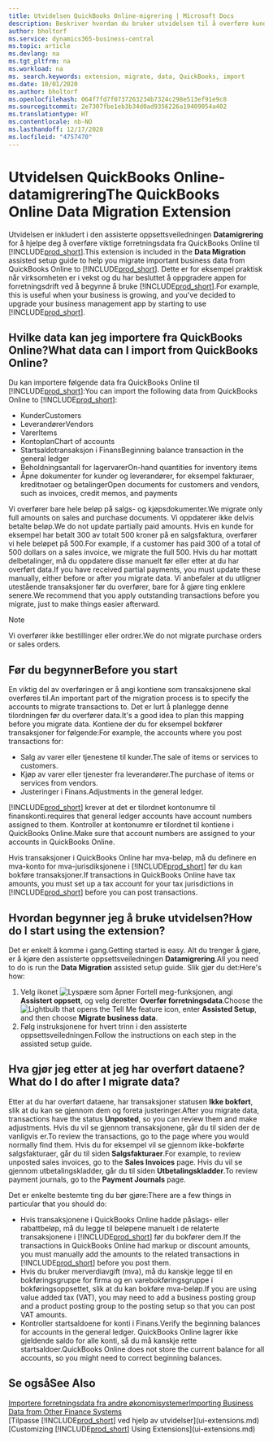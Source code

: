 ```yaml
---
title: Utvidelsen QuickBooks Online-migrering | Microsoft Docs
description: Beskriver hvordan du bruker utvidelsen til å overføre kunder, leverandører, varer og konti fra QuickBooks Online til Business Central.
author: bholtorf
ms.service: dynamics365-business-central
ms.topic: article
ms.devlang: na
ms.tgt_pltfrm: na
ms.workload: na
ms. search.keywords: extension, migrate, data, QuickBooks, import
ms.date: 10/01/2020
ms.author: bholtorf
ms.openlocfilehash: 064f7fd7f0737263234b7324c298e513ef91e9c8
ms.sourcegitcommit: 2e7307fbe1eb3b34d0ad9356226a19409054a402
ms.translationtype: HT
ms.contentlocale: nb-NO
ms.lasthandoff: 12/17/2020
ms.locfileid: "4757470"
---
```

# <a name="the-quickbooks-online-data-migration-extension"></a><span data-ttu-id="55c38-103">Utvidelsen QuickBooks Online-datamigrering</span><span class="sxs-lookup"><span data-stu-id="55c38-103">The QuickBooks Online Data Migration Extension</span></span>

<span data-ttu-id="55c38-104">Utvidelsen er inkludert i den assisterte oppsettsveiledningen **Datamigrering** for å hjelpe deg å overføre viktige forretningsdata fra QuickBooks Online til [!INCLUDE[prod_short](includes/prod_short.md)].</span><span class="sxs-lookup"><span data-stu-id="55c38-104">This extension is included in the **Data Migration** assisted setup guide to help you migrate important business data from QuickBooks Online to [!INCLUDE[prod_short](includes/prod_short.md)].</span></span> <span data-ttu-id="55c38-105">Dette er for eksempel praktisk når virksomheten er i vekst og du har besluttet å oppgradere appen for forretningsdrift ved å begynne å bruke [!INCLUDE[prod_short](includes/prod_short.md)].</span><span class="sxs-lookup"><span data-stu-id="55c38-105">For example, this is useful when your business is growing, and you've decided to upgrade your business management app by starting to use [!INCLUDE[prod_short](includes/prod_short.md)].</span></span>

## <a name="what-data-can-i-import-from-quickbooks-online"></a><span data-ttu-id="55c38-106">Hvilke data kan jeg importere fra QuickBooks Online?</span><span class="sxs-lookup"><span data-stu-id="55c38-106">What data can I import from QuickBooks Online?</span></span>

<span data-ttu-id="55c38-107">Du kan importere følgende data fra QuickBooks Online til [!INCLUDE[prod_short](includes/prod_short.md)]:</span><span class="sxs-lookup"><span data-stu-id="55c38-107">You can import the following data from QuickBooks Online to [!INCLUDE[prod_short](includes/prod_short.md)]:</span></span>  

* <span data-ttu-id="55c38-108">Kunder</span><span class="sxs-lookup"><span data-stu-id="55c38-108">Customers</span></span>
* <span data-ttu-id="55c38-109">Leverandører</span><span class="sxs-lookup"><span data-stu-id="55c38-109">Vendors</span></span>
* <span data-ttu-id="55c38-110">Varer</span><span class="sxs-lookup"><span data-stu-id="55c38-110">Items</span></span>
* <span data-ttu-id="55c38-111">Kontoplan</span><span class="sxs-lookup"><span data-stu-id="55c38-111">Chart of accounts</span></span>
* <span data-ttu-id="55c38-112">Startsaldotransaksjon i Finans</span><span class="sxs-lookup"><span data-stu-id="55c38-112">Beginning balance transaction in the general ledger</span></span>
* <span data-ttu-id="55c38-113">Beholdningsantall for lagervarer</span><span class="sxs-lookup"><span data-stu-id="55c38-113">On-hand quantities for inventory items</span></span>
* <span data-ttu-id="55c38-114">Åpne dokumenter for kunder og leverandører, for eksempel fakturaer, kreditnotaer og betalinger</span><span class="sxs-lookup"><span data-stu-id="55c38-114">Open documents for customers and vendors, such as invoices, credit memos, and payments</span></span>

<span data-ttu-id="55c38-115">Vi overfører bare hele beløp på salgs- og kjøpsdokumenter.</span><span class="sxs-lookup"><span data-stu-id="55c38-115">We migrate only full amounts on sales and purchase documents.</span></span> <span data-ttu-id="55c38-116">Vi oppdaterer ikke delvis betalte beløp.</span><span class="sxs-lookup"><span data-stu-id="55c38-116">We do not update partially paid amounts.</span></span> <span data-ttu-id="55c38-117">Hvis en kunde for eksempel har betalt 300 av totalt 500 kroner på en salgsfaktura, overfører vi hele beløpet på 500.</span><span class="sxs-lookup"><span data-stu-id="55c38-117">For example, if a customer has paid 300 of a total of 500 dollars on a sales invoice, we migrate the full 500.</span></span> <span data-ttu-id="55c38-118">Hvis du har mottatt delbetalinger, må du oppdatere disse manuelt før eller etter at du har overført data.</span><span class="sxs-lookup"><span data-stu-id="55c38-118">If you have received partial payments, you must update these manually, either before or after you migrate data.</span></span> <span data-ttu-id="55c38-119">Vi anbefaler at du utligner utestående transaksjoner før du overfører, bare for å gjøre ting enklere senere.</span><span class="sxs-lookup"><span data-stu-id="55c38-119">We recommend that you apply outstanding transactions before you migrate, just to make things easier afterward.</span></span>

> [!NOTE]  
> <span data-ttu-id="55c38-120">Vi overfører ikke bestillinger eller ordrer.</span><span class="sxs-lookup"><span data-stu-id="55c38-120">We do not migrate purchase orders or sales orders.</span></span>

## <a name="before-you-start"></a><span data-ttu-id="55c38-121">Før du begynner</span><span class="sxs-lookup"><span data-stu-id="55c38-121">Before you start</span></span>

<span data-ttu-id="55c38-122">En viktig del av overføringen er å angi kontiene som transaksjonene skal overføres til.</span><span class="sxs-lookup"><span data-stu-id="55c38-122">An important part of the migration process is to specify the accounts to migrate transactions to.</span></span> <span data-ttu-id="55c38-123">Det er lurt å planlegge denne tilordningen før du overfører data.</span><span class="sxs-lookup"><span data-stu-id="55c38-123">It's a good idea to plan this mapping before you migrate data.</span></span> <span data-ttu-id="55c38-124">Kontiene der du for eksempel bokfører transaksjoner for følgende:</span><span class="sxs-lookup"><span data-stu-id="55c38-124">For example, the accounts where you post transactions for:</span></span>  

* <span data-ttu-id="55c38-125">Salg av varer eller tjenestene til kunder.</span><span class="sxs-lookup"><span data-stu-id="55c38-125">The sale of items or services to customers.</span></span>
* <span data-ttu-id="55c38-126">Kjøp av varer eller tjenester fra leverandører.</span><span class="sxs-lookup"><span data-stu-id="55c38-126">The purchase of items or services from vendors.</span></span>  
* <span data-ttu-id="55c38-127">Justeringer i Finans.</span><span class="sxs-lookup"><span data-stu-id="55c38-127">Adjustments in the general ledger.</span></span>  

[!INCLUDE[prod_short](includes/prod_short.md)] <span data-ttu-id="55c38-128">krever at det er tilordnet kontonumre til finanskonti.</span><span class="sxs-lookup"><span data-stu-id="55c38-128">requires that general ledger accounts have account numbers assigned to them.</span></span> <span data-ttu-id="55c38-129">Kontroller at kontonumre er tilordnet til kontiene i QuickBooks Online.</span><span class="sxs-lookup"><span data-stu-id="55c38-129">Make sure that account numbers are assigned to your accounts in QuickBooks Online.</span></span>

<span data-ttu-id="55c38-130">Hvis transaksjoner i QuickBooks Online har mva-beløp, må du definere en mva-konto for mva-jurisdiksjonene i [!INCLUDE[prod_short](includes/prod_short.md)] før du kan bokføre transaksjoner.</span><span class="sxs-lookup"><span data-stu-id="55c38-130">If transactions in QuickBooks Online have tax amounts, you must set up a tax account for your tax jurisdictions in [!INCLUDE[prod_short](includes/prod_short.md)] before you can post transactions.</span></span>

## <a name="how-do-i-start-using-the-extension"></a><span data-ttu-id="55c38-131">Hvordan begynner jeg å bruke utvidelsen?</span><span class="sxs-lookup"><span data-stu-id="55c38-131">How do I start using the extension?</span></span>

<span data-ttu-id="55c38-132">Det er enkelt å komme i gang.</span><span class="sxs-lookup"><span data-stu-id="55c38-132">Getting started is easy.</span></span> <span data-ttu-id="55c38-133">Alt du trenger å gjøre, er å kjøre den assisterte oppsettsveiledningen **Datamigrering**.</span><span class="sxs-lookup"><span data-stu-id="55c38-133">All you need to do is run the **Data Migration** assisted setup guide.</span></span> <span data-ttu-id="55c38-134">Slik gjør du det:</span><span class="sxs-lookup"><span data-stu-id="55c38-134">Here's how:</span></span>

1. <span data-ttu-id="55c38-135">Velg ikonet ![Lyspære som åpner Fortell meg-funksjonen](media/ui-search/search_small.png "Fortell hva du vil gjøre"), angi **Assistert oppsett**, og velg deretter **Overfør forretningsdata**.</span><span class="sxs-lookup"><span data-stu-id="55c38-135">Choose the ![Lightbulb that opens the Tell Me feature](media/ui-search/search_small.png "Tell me what you want to do") icon, enter **Assisted Setup**, and then choose **Migrate business data**.</span></span>
2. <span data-ttu-id="55c38-136">Følg instruksjonene for hvert trinn i den assisterte oppsettsveiledningen.</span><span class="sxs-lookup"><span data-stu-id="55c38-136">Follow the instructions on each step in the assisted setup guide.</span></span>

## <a name="what-do-i-do-after-i-migrate-data"></a><span data-ttu-id="55c38-137">Hva gjør jeg etter at jeg har overført dataene?</span><span class="sxs-lookup"><span data-stu-id="55c38-137">What do I do after I migrate data?</span></span>

<span data-ttu-id="55c38-138">Etter at du har overført dataene, har transaksjoner statusen **Ikke bokført**, slik at du kan se gjennom dem og foreta justeringer.</span><span class="sxs-lookup"><span data-stu-id="55c38-138">After you migrate data, transactions have the status **Unposted**, so you can review them and make adjustments.</span></span> <span data-ttu-id="55c38-139">Hvis du vil se gjennom transaksjonene, går du til siden der de vanligvis er.</span><span class="sxs-lookup"><span data-stu-id="55c38-139">To review the transactions, go to the page where you would normally find them.</span></span> <span data-ttu-id="55c38-140">Hvis du for eksempel vil se gjennom ikke-bokførte salgsfakturaer, går du til siden **Salgsfakturaer**.</span><span class="sxs-lookup"><span data-stu-id="55c38-140">For example, to review unposted sales invoices, go to the **Sales Invoices** page.</span></span> <span data-ttu-id="55c38-141">Hvis du vil se gjennom utbetalingskladder, går du til siden **Utbetalingskladder**.</span><span class="sxs-lookup"><span data-stu-id="55c38-141">To review payment journals, go to the **Payment Journals** page.</span></span>  

<span data-ttu-id="55c38-142">Det er enkelte bestemte ting du bør gjøre:</span><span class="sxs-lookup"><span data-stu-id="55c38-142">There are a few things in particular that you should do:</span></span>

* <span data-ttu-id="55c38-143">Hvis transaksjonene i QuickBooks Online hadde påslags- eller rabattbeløp, må du legge til beløpene manuelt i de relaterte transaksjonene i [!INCLUDE[prod_short](includes/prod_short.md)] før du bokfører dem.</span><span class="sxs-lookup"><span data-stu-id="55c38-143">If the transactions in QuickBooks Online had markup or discount amounts, you must manually add the amounts to the related transactions in [!INCLUDE[prod_short](includes/prod_short.md)] before you post them.</span></span>
* <span data-ttu-id="55c38-144">Hvis du bruker merverdiavgift (mva), må du kanskje legge til en bokføringsgruppe for firma og en varebokføringsgruppe i bokføringsoppsettet, slik at du kan bokføre mva-beløp.</span><span class="sxs-lookup"><span data-stu-id="55c38-144">If you are using value added tax (VAT), you may need to add a business posting group and a product posting group to the posting setup so that you can post VAT amounts.</span></span>
* <span data-ttu-id="55c38-145">Kontroller startsaldoene for konti i Finans.</span><span class="sxs-lookup"><span data-stu-id="55c38-145">Verify the beginning balances for accounts in the general ledger.</span></span> <span data-ttu-id="55c38-146">QuickBooks Online lagrer ikke gjeldende saldo for alle konti, så du må kanskje rette startsaldoer.</span><span class="sxs-lookup"><span data-stu-id="55c38-146">QuickBooks Online does not store the current balance for all accounts, so you might need to correct beginning balances.</span></span>

## <a name="see-also"></a><span data-ttu-id="55c38-147">Se også</span><span class="sxs-lookup"><span data-stu-id="55c38-147">See Also</span></span>

[<span data-ttu-id="55c38-148">Importere forretningsdata fra andre økonomisystemer</span><span class="sxs-lookup"><span data-stu-id="55c38-148">Importing Business Data from Other Finance Systems</span></span>](across-import-data-configuration-packages.md)  
<span data-ttu-id="55c38-149">[Tilpasse [!INCLUDE[prod_short](includes/prod_short.md)] ved hjelp av utvidelser](ui-extensions.md)</span><span class="sxs-lookup"><span data-stu-id="55c38-149">[Customizing [!INCLUDE[prod_short](includes/prod_short.md)] Using Extensions](ui-extensions.md)</span></span>  

